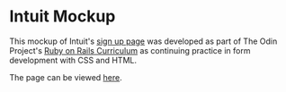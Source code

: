 # Intuit Mockup
This mockup of Intuit's [sign up page](https://accounts.intuit.com/signup.html) was developed as part of The Odin Project's [Ruby on Rails Curriculum](http://www.theodinproject.com) as continuing practice in form development with CSS and HTML.

The page can be viewed [here](https://naomiflagg.github.io/intuit-mockup/).